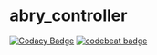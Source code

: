 # abry_controller
[![Codacy Badge](https://api.codacy.com/project/badge/Grade/c7beed19629a48409562edd21363e2f1)](https://www.codacy.com/app/reenx/abry_controller?utm_source=github.com&amp;utm_medium=referral&amp;utm_content=reenx/abry_controller&amp;utm_campaign=Badge_Grade)
<a href="https://codebeat.co/projects/github-com-reenx-abry_controller-master"><img alt="codebeat badge" src="https://codebeat.co/badges/170b3ff9-60e5-44b2-9f48-bb8d1865d59a" /></a>
